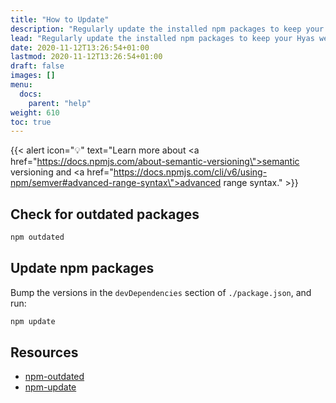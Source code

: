 ```yaml
---
title: "How to Update"
description: "Regularly update the installed npm packages to keep your Hyas website stable, usable, and secure."
lead: "Regularly update the installed npm packages to keep your Hyas website stable, usable, and secure."
date: 2020-11-12T13:26:54+01:00
lastmod: 2020-11-12T13:26:54+01:00
draft: false
images: []
menu:
  docs:
    parent: "help"
weight: 610
toc: true
---
```


{{< alert icon="💡" text="Learn more about <a href=\"https://docs.npmjs.com/about-semantic-versioning\">semantic versioning</a> and <a href=\"https://docs.npmjs.com/cli/v6/using-npm/semver#advanced-range-syntax\">advanced range syntax</a>." >}}

## Check for outdated packages

```bash
npm outdated
```

## Update npm packages

Bump the versions in the `devDependencies` section of `./package.json`, and run:

```bash
npm update
```

## Resources

- [npm-outdated](https://docs.npmjs.com/cli/v6/commands/npm-outdated)
- [npm-update](https://docs.npmjs.com/cli/v6/commands/npm-update)
